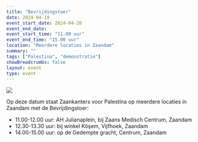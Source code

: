 ```yaml
---
title: "Bevrijdingstoer"
date: 2024-04-19
event_start_date: 2024-04-20
event_end_date: 
event_start_time: "11.00 uur"
event_end_time: "15.00 uur"
location: "Meerdere locaties in Zaandam"
summary: ""
tags: ["Palestina", "demonstratie"]
showBreadcrumbs: false
layout: event
type: event
---
```


![](/img/...)

Op deze datum staat Zaankanters voor Palestina op meerdere locaties in Zaandam met de Bevrijdingstoer:

- 11.00-12.00 uur: AH Julianaplein, bij Zaans Medisch Centrum, Zaandam
- 12.30-13.30 uur: bij winkel Köşem, Vijfhoek, Zaandam
- 14.00-15.00 uur: op de Gedempte gracht, Centrum, Zaandam